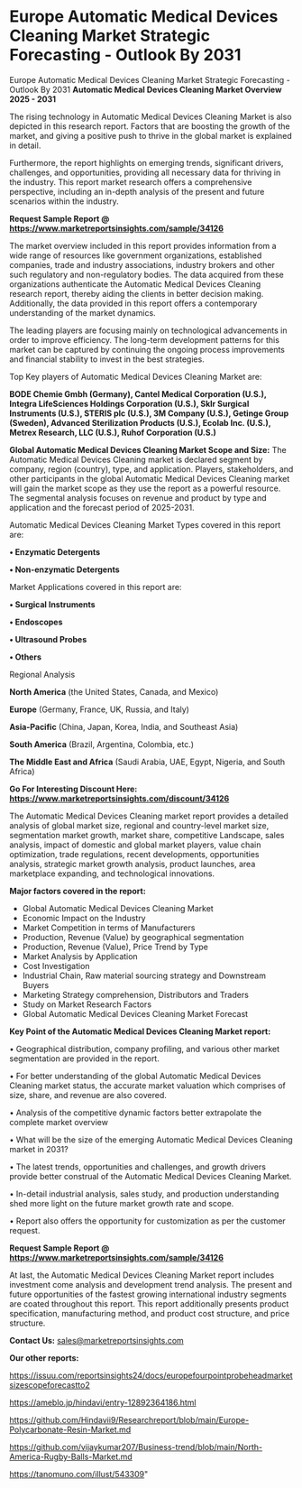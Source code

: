 # Europe Automatic Medical Devices Cleaning Market Strategic Forecasting - Outlook By 2031
Europe Automatic Medical Devices Cleaning Market Strategic Forecasting - Outlook By 2031
<Strong> Automatic Medical Devices Cleaning Market Overview 2025 - 2031</strong>

The rising technology in Automatic Medical Devices Cleaning Market is also depicted in this research report. Factors that are boosting the growth of the market, and giving a positive push to thrive in the global market is explained in detail.

Furthermore, the report highlights on emerging trends, significant drivers, challenges, and opportunities, providing all necessary data for thriving in the industry. This report market research offers a comprehensive perspective, including an in-depth analysis of the present and future scenarios within the industry.

<strong>Request Sample Report @ <a href=https://www.marketreportsinsights.com/sample/34126>https://www.marketreportsinsights.com/sample/34126</a></strong>

The market overview included in this report provides information from a wide range of resources like government organizations, established companies, trade and industry associations, industry brokers and other such regulatory and non-regulatory bodies. The data acquired from these organizations authenticate the Automatic Medical Devices Cleaning research report, thereby aiding the clients in better decision making. Additionally, the data provided in this report offers a contemporary understanding of the market dynamics.

The leading players are focusing mainly on technological advancements in order to improve efficiency. The long-term development patterns for this market can be captured by continuing the ongoing process improvements and financial stability to invest in the best strategies.

Top Key players of Automatic Medical Devices Cleaning Market are:

<strong>BODE Chemie Gmbh (Germany), Cantel Medical Corporation (U.S.), Integra LifeSciences Holdings Corporation (U.S.), Sklr Surgical Instruments (U.S.), STERIS plc (U.S.), 3M Company (U.S.), Getinge Group (Sweden), Advanced Sterilization Products (U.S.), Ecolab Inc. (U.S.), Metrex Research, LLC (U.S.), Ruhof Corporation (U.S.)</strong>

<strong><b>Global Automatic Medical Devices Cleaning Market Scope and Size:</b></strong>
The Automatic Medical Devices Cleaning market is declared segment by company, region (country), type, and application. Players, stakeholders, and other participants in the global Automatic Medical Devices Cleaning market will gain the market scope as they use the report as a powerful resource. The segmental analysis focuses on revenue and product by type and application and the forecast period of 2025-2031.

Automatic Medical Devices Cleaning Market Types covered in this report are:

<strong>•  Enzymatic Detergents

•  Non-enzymatic Detergents</strong>

Market Applications covered in this report are:

<strong>•  Surgical Instruments

•  Endoscopes

•  Ultrasound Probes

•  Others</strong> 

Regional Analysis

<strong>North America</strong> (the United States, Canada, and Mexico)

<strong>Europe</strong> (Germany, France, UK, Russia, and Italy)

<strong>Asia-Pacific</strong> (China, Japan, Korea, India, and Southeast Asia)

<strong>South America</strong> (Brazil, Argentina, Colombia, etc.)

<strong>The Middle East and Africa</strong> (Saudi Arabia, UAE, Egypt, Nigeria, and South Africa)

<strong>Go For Interesting Discount Here: <a href=https://www.marketreportsinsights.com/discount/34126>https://www.marketreportsinsights.com/discount/34126</a></strong>

The Automatic Medical Devices Cleaning market report provides a detailed analysis of global market size, regional and country-level market size, segmentation market growth, market share, competitive Landscape, sales analysis, impact of domestic and global market players, value chain optimization, trade regulations, recent developments, opportunities analysis, strategic market growth analysis, product launches, area marketplace expanding, and technological innovations.

<strong><b>Major factors covered in the report:</b></strong>
<ul>
  <li>Global Automatic Medical Devices Cleaning Market </li>
  <li>Economic Impact on the Industry</li>
  <li>Market Competition in terms of Manufacturers</li>
  <li>Production, Revenue (Value) by geographical segmentation</li>
  <li>Production, Revenue (Value), Price Trend by Type</li>
  <li>Market Analysis by Application</li>
  <li>Cost Investigation</li>
  <li>Industrial Chain, Raw material sourcing strategy and Downstream Buyers</li>
  <li>Marketing Strategy comprehension, Distributors and Traders</li>
  <li>Study on Market Research Factors</li>
  <li>Global Automatic Medical Devices Cleaning Market Forecast</li>
</ul>

<strong><b>Key Point of the Automatic Medical Devices Cleaning Market report:</b></strong>

• Geographical distribution, company profiling, and various other market segmentation are provided in the report.

• For better understanding of the global Automatic Medical Devices Cleaning market status, the accurate market valuation which comprises of size, share, and revenue are also covered.

• Analysis of the competitive dynamic factors better extrapolate the complete market overview

• What will be the size of the emerging Automatic Medical Devices Cleaning market in 2031?

• The latest trends, opportunities and challenges, and growth drivers provide better construal of the Automatic Medical Devices Cleaning Market.

• In-detail industrial analysis, sales study, and production understanding shed more light on the future market growth rate and scope.

• Report also offers the opportunity for customization as per the customer request.

<strong>Request Sample Report @ <a href=https://www.marketreportsinsights.com/sample/34126>https://www.marketreportsinsights.com/sample/34126</a></strong>

At last, the Automatic Medical Devices Cleaning Market report includes investment come analysis and development trend analysis. The present and future opportunities of the fastest growing international industry segments are coated throughout this report. This report additionally presents product specification, manufacturing method, and product cost structure, and price structure.

<strong>Contact Us:</strong>
sales@marketreportsinsights.com

<strong>Our other reports:</strong>

<a href=https://issuu.com/reportsinsights24/docs/europefourpointprobeheadmarketsizescopeforecastto2>https://issuu.com/reportsinsights24/docs/europefourpointprobeheadmarketsizescopeforecastto2</a>

<a href=https://ameblo.jp/hindavi/entry-12892364186.html>https://ameblo.jp/hindavi/entry-12892364186.html</a>

<a href=https://github.com/Hindavii9/Researchreport/blob/main/Europe-Polycarbonate-Resin-Market.md>https://github.com/Hindavii9/Researchreport/blob/main/Europe-Polycarbonate-Resin-Market.md</a>

<a href=https://github.com/vijaykumar207/Business-trend/blob/main/North-America-Rugby-Balls-Market.md>https://github.com/vijaykumar207/Business-trend/blob/main/North-America-Rugby-Balls-Market.md</a>

<a href=https://tanomuno.com/illust/543309>https://tanomuno.com/illust/543309</a>"
